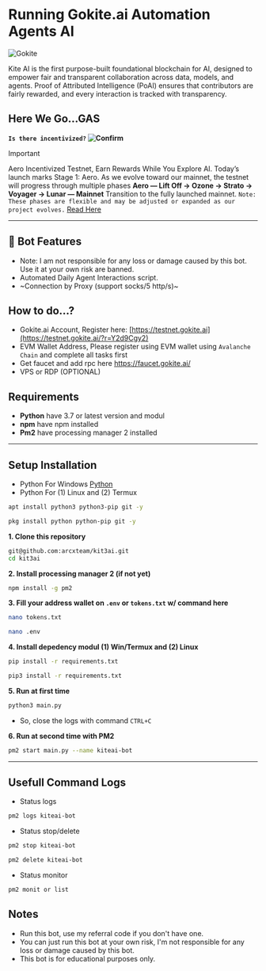 # Running Gokite.ai Automation Agents AI

![Gokite](https://miro.medium.com/v2/resize:fit:4800/format:webp/1*3siA0A4eu57AtQlW1j0Cww.png)

Kite AI is the first purpose-built foundational blockchain for AI, designed to empower fair and transparent collaboration across data, models, and agents. Proof of Attributed Intelligence (PoAI) ensures that contributors are fairly rewarded, and every interaction is tracked with transparency.

## Here We Go...GAS 

**`Is there incentivized?` ![Confirm](https://img.shields.io/badge/confirm-yes-brightgreen)**

> [!IMPORTANT]
> Aero Incentivized Testnet, Earn Rewards While You Explore AI. Today’s launch marks Stage 1: Aero. As we evolve toward our mainnet, the testnet will progress through multiple phases **Aero — Lift Off -> Ozone -> Strato -> Voyager -> Lunar — Mainnet** Transition to the fully launched mainnet. `Note: These phases are flexible and may be adjusted or expanded as our project evolves.` [Read Here](https://medium.com/@KiteAI/introducing-kite-ai-testnet-v1-aero-d1d7aca894fd)

---

## 🦾 Bot Features
- Note: I am not responsible for any loss or damage caused by this bot. Use it at your own risk are banned.
- Automated Daily Agent Interactions script.
- ~Connection by Proxy (support socks/5 http/s)~

## How to do...?
- Gokite.ai Account, Register here: [https://testnet.gokite.ai](https://testnet.gokite.ai/?r=Y2d9Cgy2)
- EVM Wallet Address, Please register using EVM wallet using `Avalanche Chain` and complete all tasks first
- Get faucet and add rpc here https://faucet.gokite.ai/
- VPS or RDP (OPTIONAL)

## Requirements
- **Python** have 3.7 or latest version and modul
- **npm** have npm installed
- **Pm2** have processing manager 2 installed

---

## Setup Installation

- Python For Windows [Python](https://www.python.org/ftp/python/3.13.0/python-3.13.0-amd64.exe)
- Python For (1) Linux and (2) Termux
```bash
apt install python3 python3-pip git -y
```
```bash
pkg install python python-pip git -y
```

**1. Clone this repository**
```bash
git@github.com:arcxteam/kit3ai.git
cd kit3ai
```

**2. Install processing manager 2 (if not yet)**
```bash
npm install -g pm2
```

**3. Fill your address wallet on `.env` or `tokens.txt` w/ command here**
```bash
nano tokens.txt
```
```bash
nano .env
```

**4. Install depedency modul (1) Win/Termux and (2) Linux**
```bash
pip install -r requirements.txt
```
```bash
pip3 install -r requirements.txt
```

**5. Run at first time**
```bash
python3 main.py
```
- So, close the logs with command `CTRL+C`

**6.  Run at second time with PM2**
```bash
pm2 start main.py --name kiteai-bot
```
---

## Usefull Command Logs
- Status logs
```bash
pm2 logs kiteai-bot
```
- Status stop/delete
```bash
pm2 stop kiteai-bot
```

```bash
pm2 delete kiteai-bot
```
- Status monitor
```bash
pm2 monit or list
```

## Notes
- Run this bot, use my referral code if you don't have one.
- You can just run this bot at your own risk, I'm not responsible for any loss or damage caused by this bot.
- This bot is for educational purposes only.
